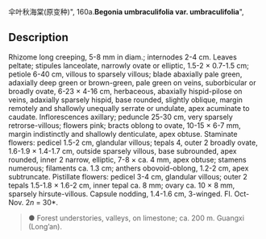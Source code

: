 伞叶秋海棠(原变种)",
160a.**Begonia umbraculifolia var. umbraculifolia**",

## Description
Rhizome long creeping, 5-8 mm in diam.; internodes 2-4 cm. Leaves peltate; stipules lanceolate, narrowly ovate or elliptic, 1.5-2 × 0.7-1.5 cm; petiole 6-40 cm, villous to sparsely villous; blade abaxially pale green, adaxially deep green or brown-green, pale green on veins, suborbicular or broadly ovate, 6-23 × 4-16 cm, herbaceous, abaxially hispid-pilose on veins, adaxially sparsely hispid, base rounded, slightly oblique, margin remotely and shallowly unequally serrate or undulate, apex acuminate to caudate. Inflorescences axillary; peduncle 25-30 cm, very sparsely retrorse-villous; flowers pink; bracts oblong to ovate, 10-15 × 6-7 mm, margin indistinctly and shallowly denticulate, apex obtuse. Staminate flowers: pedicel 1.5-2 cm, glandular villous; tepals 4, outer 2 broadly ovate, 1.6-1.9 × 1.4-1.7 cm, outside sparsely villous, base subrounded, apex rounded, inner 2 narrow, elliptic, 7-8 × ca. 4 mm, apex obtuse; stamens numerous; filaments ca. 1.3 cm; anthers obovoid-oblong, 1.2-2 cm, apex subtruncate. Pistillate flowers: pedicel 3-4 cm, glandular villous; outer 2 tepals 1.5-1.8 × 1.6-2 cm, inner tepal ca. 8 mm; ovary ca. 10 × 8 mm, sparsely hirsute-villous. Capsule nodding, 1.4-1.6 cm, 3-winged. Fl. Oct-Nov. 2*n* = 30*.

> ● Forest understories, valleys, on limestone; ca. 200 m. Guangxi (Long’an).
